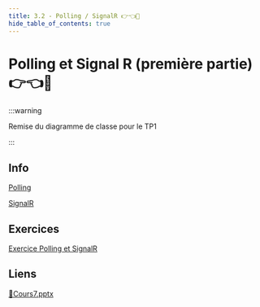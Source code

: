 ```yaml
---
title: 3.2 - Polling / SignalR 👉👈🥺
hide_table_of_contents: true
---
```


# Polling et Signal R (première partie) 👉👈🥺

:::warning

Remise du diagramme de classe pour le TP1

:::

## Info

[Polling](/info/Polling)

[SignalR](/info/SignalR)

## Exercices

[Exercice Polling et SignalR](/exercices/Polling)

## Liens

[🔗Cours7.pptx](https://cegepedouardmontpetit.sharepoint.com/:p:/s/CMT420InformatiqueComitesCours-5W5/EYkZPNdGGy9EgFc4uX04Z9wBFZLJctpNa6yEE7WNsP29oA?e=igqioC)
